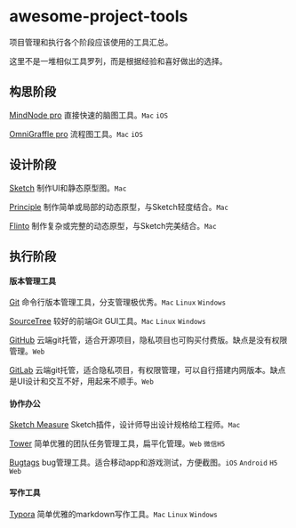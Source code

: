 # awesome-project-tools

项目管理和执行各个阶段应该使用的工具汇总。

这里不是一堆相似工具罗列，而是根据经验和喜好做出的选择。

 ## 构思阶段

[MindNode pro](https://mindnode.com)	直接快速的脑图工具。`Mac` `iOS` 

[OmniGraffle pro](https://www.omnigroup.com/omnigraffle)	流程图工具。`Mac` `iOS` 

## 设计阶段

[Sketch](https://www.sketchapp.com)	制作UI和静态原型图。`Mac` 

[Principle](http://principleformac.com)	制作简单或局部的动态原型，与Sketch轻度结合。`Mac` 

[Flinto](https://www.flinto.com)	制作复杂或完整的动态原型，与Sketch完美结合。`Mac` 

## 执行阶段
#### 版本管理工具
[Git](https://git-scm.com)	命令行版本管理工具，分支管理极优秀。`Mac` `Linux` `Windows`

[SourceTree](https://www.sourcetreeapp.com)	较好的前端Git GUI工具。`Mac` `Linux` `Windows`

[GitHub](https://github.com)	云端git托管，适合开源项目，隐私项目也可购买付费版。缺点是没有权限管理。`Web`

[GitLab](https://about.gitlab.com)	云端git托管，适合隐私项目，有权限管理，可以自行搭建内网版本。缺点是UI设计和交互不好，用起来不顺手。`Web`

#### 协作办公
[Sketch Measure](https://github.com/utom/sketch-measure)	Sketch插件，设计师导出设计规格给工程师。`Mac`

[Tower](https://tower.im) 	简单优雅的团队任务管理工具，扁平化管理。`Web` `微信H5`

[Bugtags](https://www.bugtags.com/)	bug管理工具。适合移动app和游戏测试，方便截图。`iOS` `Android` `H5` `Web`

#### 写作工具

[Typora](https://typora.io/)	简单优雅的markdown写作工具。`Mac` `Linux` `Windows`